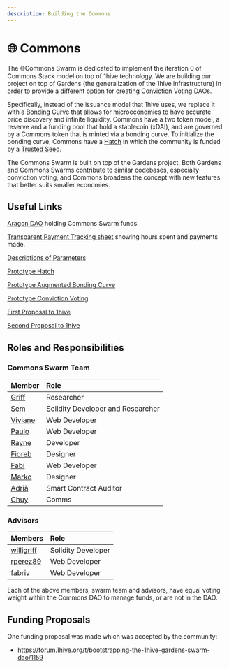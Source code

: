 ```yaml
---
description: Building the Commons
---
```


# 🌐 Commons

The 🌐Commons Swarm is dedicated to implement the iteration 0 of Commons Stack model on top of 1hive technology. We are building our project on top of Gardens (the generalization of the 1hive infrastructure) in order to provide a different option for creating Conviction Voting DAOs. 

Specifically, instead of the issuance model that 1hive uses, we replace it with a [Bonding Curve](https://commonsstack.org/abc) that allows for microeconomies to have accurate price discovery and infinite liquidity. Commons have a two token model, a reserve and a funding pool that hold a stablecoin (xDAI), and are governed by a Commons token that is minted via a bonding curve. To initialize the bonding curve, Commons have a [Hatch](https://forum.tecommons.org/t/tec-test-hatch-implementation-specification/226) in which the community is funded by a [Trusted Seed](https://medium.com/commonsstack/the-trusted-seed-of-the-commons-stack-13d7e37f2de). 

The Commons Swarm is built on top of the Gardens project. Both Gardens and Commons Swarms contribute to similar codebases, especially conviction voting, and Commons broadens the concept with new features that better suits smaller economies.

## Useful Links

[Aragon DAO](https://aragon.1hive.org/#/commonsswarm/) holding Commons Swarm funds.

[Transparent Payment Tracking sheet](https://docs.google.com/spreadsheets/d/1oRDecU-weSTOLv061N5O7VAJcDfU5XGqmu21ntTXOos/edit#gid=1361585578%20) showing hours spent and payments made.

[Descriptions of Parameters](https://forum.tecommons.org/c/Token-talk-anything-about-the-TEC-token-such-as-issuance-and-hatches/9)

[Prototype Hatch](https://hatch.tecommons.org/)

[Prototype Augmented Bonding Curve](https://convert.tecommons.org/)

[Prototype Conviction Voting ](https://gov.tecommons.org/#/)

[First Proposal to 1hive](https://forum.1hive.org/t/bootstrapping-the-1hive-gardens-swarm-dao/1159)

[Second Proposal to 1hive](https://forum.1hive.org/t/continued-progress-on-the-gardens-swarm/1782)

## Roles and Responsibilities

### Commons Swarm Team

| Member | Role |
| :--- | :--- |
| [Griff](https://github.com/griffgreen) | Researcher |
| [Sem](https://github.com/sembrestels) | Solidity Developer and Researcher |
| [Viviane](https://github.com/vivianedias) | Web Developer |
| [Paulo](https://github.com/pjcolombo) | Web Developer |
| [Rayne](https://github.com/anthonyoliai) | Developer |
| [Fioreb](https://forum.1hive.org/u/fioreb) | Designer |
| [Fabi](https://github.com/famole/) | Web Developer |
| [Marko](https://github.com/markoprljic) | Designer |
| [Adrià](https://adria0.github.io/cv/) | Smart Contract Auditor |
| [Chuy](https://forum.1hive.org/u/chuygarcia92) | Comms

### Advisors

| Members | Role |
| :--- | :--- |
| [willjgriff](https://github.com/willjgriff) | Solidity Developer |
| [rperez89](https://github.com/rperez89) | Web Developer |
| [fabriv](https://github.com/fabriziovigevani) | Web Developer |

Each of the above members, swarm team and advisors, have equal voting weight within the Commons DAO to manage funds, or are not in the DAO.

## Funding Proposals

One funding proposal was made which was accepted by the community:
* https://forum.1hive.org/t/bootstrapping-the-1hive-gardens-swarm-dao/1159